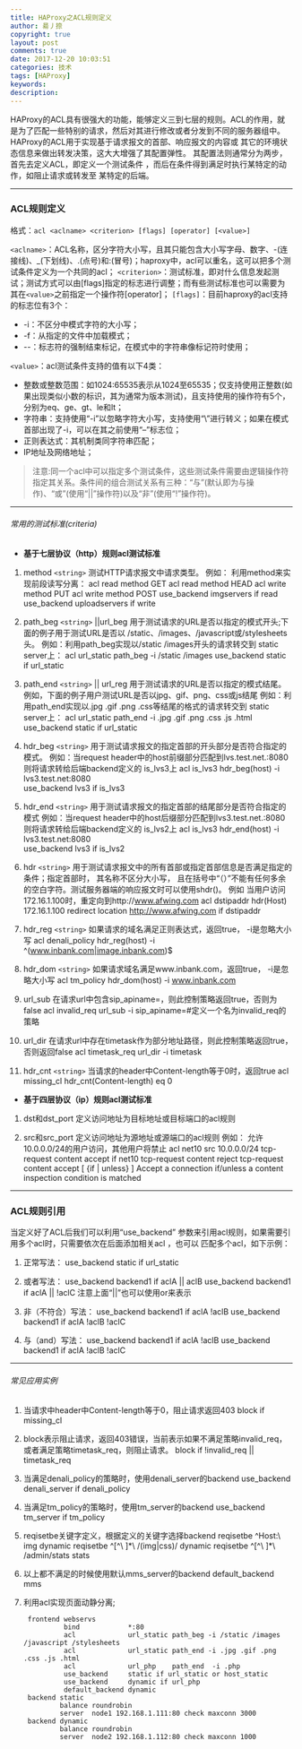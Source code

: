 ```yaml
---
title: HAProxy之ACL规则定义
author: 昜丿捺
copyright: true
layout: post
comments: true
date: 2017-12-20 10:03:51
categories: 技术
tags: [HAProxy]
keywords:
description:
---
```

HAProxy的ACL具有很强大的功能，能够定义三到七层的规则。ACL的作用，就是为了匹配一些特别的请求，然后对其进行修改或者分发到不同的服务器组中。
HAProxy的ACL用于实现基于请求报文的首部、响应报文的内容或 其它的环境状态信息来做出转发决策，这大大增强了其配置弹性。 其配置法则通常分为两步，首先去定义ACL，即定义一个测试条件 ，而后在条件得到满足时执行某特定的动作，如阻止请求或转发至 某特定的后端。

<!-- more -->

---

### ACL规则定义
格式：`acl <aclname> <criterion> [flags] [operator] [<value>]`

`<aclname>`：ACL名称，区分字符大小写，且其只能包含大小写字母、数字、-(连接线)、_(下划线)、.(点号)和:(冒号)；haproxy中，acl可以重名，这可以把多个测试条件定义为一个共同的acl；
`<criterion>`：测试标准，即对什么信息发起测试；测试方式可以由[flags]指定的标志进行调整；而有些测试标准也可以需要为其在`<value>`之前指定一个操作符[operator]；
`[flags]`：目前haproxy的acl支持的标志位有3个：
* -i：不区分中模式字符的大小写；
* -f：从指定的文件中加载模式；
* --：标志符的强制结束标记，在模式中的字符串像标记符时使用；

`<value>`：acl测试条件支持的值有以下4类：
* 整数或整数范围：如1024:65535表示从1024至65535；仅支持使用正整数(如果出现类似小数的标识，其为通常为版本测试)，且支持使用的操作符有5个，分别为eq、ge、gt、le和lt；
* 字符串：支持使用“-i”以忽略字符大小写，支持使用“\”进行转义；如果在模式首部出现了-i，可以在其之前使用“–”标志位；
* 正则表达式：其机制类同字符串匹配；
* IP地址及网络地址；
> 注意:同一个acl中可以指定多个测试条件，这些测试条件需要由逻辑操作符指定其关系。条件间的组合测试关系有三种：“与”(默认即为与操作)、“或”(使用“||”操作符)以及“非”(使用“!”操作符)。

---

###### 常用的测试标准(criteria)
- **基于七层协议（http）规则acl测试标准**
1. method `<string>`
测试HTTP请求报文中请求类型。
例如： 利用method来实现前段读写分离：
		acl  read method GET
		acl  read method HEAD
		acl write method PUT
		acl write method POST
		use_backend imgservers if read
		use_backend uploadservers if write

2. path_beg `<string>` ||url_beg
用于测试请求的URL是否以指定的模式开头;下面的例子用于测试URL是否以 /static、/images、/javascript或/stylesheets头。
例如：利用path_beg实现以/static /images开头的请求转交到 static server上：
		acl url_static path_beg -i /static /images 
		use_backend static if url_static 

3. path_end `<string>` || url_reg
用于测试请求的URL是否以<string>指定的模式结尾。例如，下面的例子用户测试URL是否以jpg、gif、png、css或js结尾
例如：利用path_end实现以.jpg .gif .png .css等结尾的格式的请求转交到 static server上：
		acl url_static path_end -i .jpg .gif .png .css .js .html
		use_backend static if url_static

4. hdr_beg `<string>`
用于测试请求报文的指定首部的开头部分是否符合<string>指定的模式。
例如：当request header中的host前缀部分匹配到lvs.test.net.:8080则将请求转给后端backend定义的 is_lvs3上
		acl is_lvs3 hdr_beg(host) -i lvs3.test.net:8080  
		use_backend lvs3 if is_lvs3 

5. hdr_end `<string>`
用于测试请求报文的指定首部的结尾部分是否符合<string>指定的模式
例如：当request header中的host后缀部分匹配到lvs3.test.net.:8080则将请求转给后端backend定义的 is_lvs2上
		acl is_lvs3 hdr_end(host) -i lvs3.test.net:8080  
		use_backend lvs3 if is_lvs2 

6. hdr `<string>`
用于测试请求报文中的所有首部或指定首部信息是否满足指定的条件；指定首部时， 其名称不区分大小写， 且在括号中“（）”不能有任何多余的空白字符。测试服务器端的响应报文时可以使用shdr()。
例如 当用户访问172.16.1.100时，重定向到http://www.afwing.com
		acl  dstipaddr  hdr(Host) 172.16.1.100
		redirect  location   http://www.afwing.com if  dstipaddr

7. hdr_reg `<string>`
如果请求的域名满足正则表达式，返回true， -i是忽略大小写
		acl denali_policy hdr_reg(host) -i ^(www.inbank.com|image.inbank.com)$

8. hdr_dom `<string>`
如果请求域名满足www.inbank.com，返回true， -i是忽略大小写
		acl tm_policy hdr_dom(host) -i www.inbank.com

9. url_sub
在请求url中包含sip_apiname=，则此控制策略返回true，否则为false
		acl invalid_req url_sub -i sip_apiname=#定义一个名为invalid_req的策略

10. url_dir
在请求url中存在timetask作为部分地址路径，则此控制策略返回true，否则返回false
		acl timetask_req url_dir -i timetask

11. hdr_cnt `<string>`
当请求的header中Content-length等于0时，返回true
		acl missing_cl hdr_cnt(Content-length) eq 0

- **基于四层协议（ip）规则acl测试标准**
1. dst和dst_port
定义访问地址为目标地址或目标端口的acl规则

2. src和src_port
定义访问地址为源地址或源端口的acl规则
例如： 允许10.0.0.0/24的用户访问，其他用户将禁止
		acl net10  src  10.0.0.0/24
		tcp-request content  accept  if  net10
		tcp-request  content  reject
		tcp-request content accept [ {if | unless} ]
		Accept a connection if/unless a content inspection condition is matched

---

### ACL规则引用
当定义好了ACL后我们可以利用“use_backend” 参数来引用acl规则，如果需要引用多个acl时，只需要依次在后面添加相关acl ，也可以 匹配多个acl，如下示例：
1. 正常写法：
		use_backend static if url_static

2. 或者写法：
		use_backend backend1 if aclA || aclB 
		use_backend backend1 if aclA || !aclC
注意上面“||”也可以使用or来表示

3. 非（不符合）写法：
		use_backend backend1 if aclA !aclB 
		use_backend backend1 if aclA !aclB !aclC

4. 与（and）写法：
		use_backend backend1 if aclA !aclB 
		use_backend backend1 if aclA !aclB !aclC

---

###### 常见应用实例
1. 当请求中header中Content-length等于0，阻止请求返回403
		block if missing_cl

2. block表示阻止请求，返回403错误，当前表示如果不满足策略invalid_req，或者满足策略timetask_req，则阻止请求。
		block if !invalid_req || timetask_req

3. 当满足denali_policy的策略时，使用denali_server的backend
		use_backend denali_server if denali_policy

4. 当满足tm_policy的策略时，使用tm_server的backend
		use_backend tm_server if tm_policy

5. reqisetbe关键字定义，根据定义的关键字选择backend
		reqisetbe ^Host:\ img dynamic
		reqisetbe ^[^\ ]\*\ /(img|css)/ dynamic
		reqisetbe ^[^\ ]\*\ /admin/stats stats

6. 以上都不满足的时候使用默认mms_server的backend
		default_backend mms

7. 利用acl实现页面动静分离;

		frontend webservs
		         bind            *:80
		         acl             url_static path_beg -i /static /images /javascript /stylesheets
		         acl             url_static path_end -i .jpg .gif .png .css .js .html
		         acl             url_php    path_end  -i .php
		         use_backend     static if url_static or host_static
		         use_backend     dynamic if url_php
		         default_backend dynamic
		backend static
		        balance roundrobin
		        server  node1 192.168.1.111:80 check maxconn 3000
		backend dynamic
		        balance roundrobin
		        server  node2 192.168.1.112:80 check maxconn 1000  